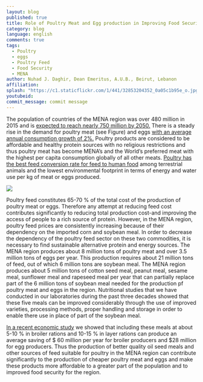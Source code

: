 ```yaml
---
layout: blog
published: true
title: Role of Poultry Meat and Egg production in Improving Food Security in The MENA Region
category: blog
language: english
comments: true
tags: 
  - Poultry
  - eggs
  - Poultry Feed
  - Food Security
  - MENA
author: Nuhad J. Daghir, Dean Emeritus, A.U.B., Beirut, Lebanon
affiliation: 
splash: "https://c1.staticflickr.com/1/441/32853204352_0a05c1b95e_o.jpg"
youtubeid: 
commit_message: commit message
---
```

The population of countries of the MENA region was over 480 million in 2015 and is [expected to reach nearly 750 million by 2050.](http://www.un.org/en/development/desa/population/theme/trends/dem-comp-change.shtml) There is a steady rise in the demand for poultry meat (see Figure) and eggs [with an average annual consumption growth of 2%.](http://www.fao.org/3/a-i4738e/i4738e06.pdf)  Poultry products are considered to be affordable and healthy <!-- more --> protein sources with no religious restrictions and thus poultry meat has become MENA’s and the World’s preferred meat with the highest per capita consumption globally of all other meats. [Poultry has the best feed conversion rate for feed to human food](https://www.cambridge.org/core/journals/world-s-poultry-science-journal/article/sustainable-development-perspectives-of-poultry-production/12E3CD4C0E07BA0281B5C90ACF9B05AD) among terrestrial animals and the lowest environmental footprint in terms of energy and water use per kg of meat or eggs produced.

![](https://c1.staticflickr.com/3/2568/32193237933_b3da3e3700.jpg)

Poultry feed constitutes 65-70 % of the total cost of the production of poultry meat or eggs. Therefore any attempt at reducing feed cost contributes significantly to reducing total production cost-and improving the access of people to a rich source of protein. However, in the MENA region, poultry feed prices are consistently increasing because of their dependency on the imported corn and soybean meal. In order to decrease the dependency of the poultry feed sector on these two commodities, it is necessary to find sustainable alternative protein and energy sources. The MENA region produces about 8 million tons of poultry meat and over 3.5 million tons of eggs per year. This production requires about 21 million tons of feed, out of which 6 million tons are soybean meal. The MENA region produces about 5 million tons of cotton seed meal, peanut meal, sesame meal, sunflower meal and rapeseed meal per year that can partially replace part of the 6 million tons of soybean meal needed for the production pf poultry meat and eggs in the region. Nutritional studies that we have conducted in our laboratories during the past three decades showed that these five meals can be improved considerably through the use of improved varieties, processing methods, proper handling and storage in order to enable there use in place of part of the soybean meal.


[In a recent economic study](http://www.mpn-wpsa.org/cruise2016/usb/Program_online.pdf) we showed that including these meals at about 5-10 % in broiler rations and 10-15 % in layer rations can produce an average saving of $ 60 million per year for broiler producers and $28 million for egg producers. Thus the production of better quality oil seed meals and other sources of feed suitable for poultry in the MENA region can contribute significantly to the production of cheaper poultry meat and eggs and make these products more affordable to a greater part of the population and to improved food security for the region.